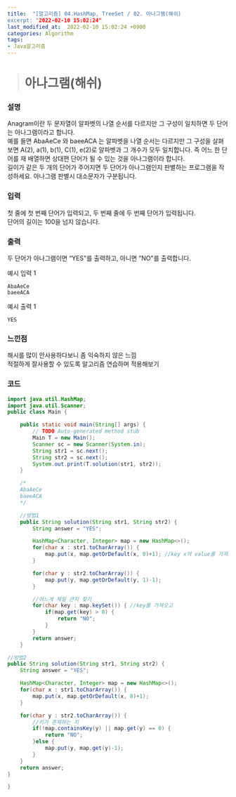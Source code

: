 ```yaml
---
title:  "[알고리즘] 04.HashMap, TreeSet / 02. 아나그램(해쉬)
excerpt: "2022-02-10 15:02:24"
last_modified_at:  2022-02-10 15:02:24 +0900
categories: Algorithm
tags:
- Java알고리즘
---
```


># 아나그램(해쉬)  

### 설명  

Anagram이란 두 문자열이 알파벳의 나열 순서를 다르지만 그 구성이 일치하면 두 단어는 아나그램이라고 합니다.  
예를 들면 AbaAeCe 와 baeeACA 는 알파벳을 나열 순서는 다르지만 그 구성을 살펴보면 A(2), a(1), b(1), C(1), e(2)로 알파벳과 그 개수가 모두 일치합니다. 즉 어느 한 단어를 재 배열하면 상대편 단어가 될 수 있는 것을 아나그램이라 합니다.  
길이가 같은 두 개의 단어가 주어지면 두 단어가 아나그램인지 판별하는 프로그램을 작성하세요. 아나그램 판별시 대소문자가 구분됩니다.   


### 입력  

첫 줄에 첫 번째 단어가 입력되고, 두 번째 줄에 두 번째 단어가 입력됩니다.  
단어의 길이는 100을 넘지 않습니다.  


### 출력  

두 단어가 아나그램이면 “YES"를 출력하고, 아니면 ”NO"를 출력합니다.   


예시 입력 1   
```
AbaAeCe
baeeACA
```
예시 출력 1  
```
YES
```

### 느낀점  

해시를 많이 안사용하다보니 좀 익숙하지 않은 느낌  
적절하게 잘사용할 수 있도록 알고리즘 연습하며 적용해보기  


### 코드  

```java
import java.util.HashMap;
import java.util.Scanner;
public class Main {

	public static void main(String[] args) {
		// TODO Auto-generated method stub
		Main T = new Main();
		Scanner sc = new Scanner(System.in);
		String str1 = sc.next();
		String str2 = sc.next();
		System.out.print(T.solution(str1, str2));
	}

	/*
	AbaAeCe
	baeeACA
	*/

	//방법1
	public String solution(String str1, String str2) {
		String answer = "YES";

		HashMap<Character, Integer> map = new HashMap<>();
		for(char x : str1.toCharArray()) {
			map.put(x, map.getOrDefault(x, 0)+1); //key x의 value를 가져오고 없으면 0으로 초기
		}

		for(char y : str2.toCharArray()) {
			map.put(y, map.getOrDefault(y, 1)-1);
		}

		//어느게 제일 큰지 찾기
		for(char key : map.keySet()) { //key를 가져오고
			if(map.get(key) > 0) {
				return "NO";
			}
		}
		return answer;
	}

//방법2
public String solution(String str1, String str2) {
	String answer = "YES";

	HashMap<Character, Integer> map = new HashMap<>();
	for(char x : str1.toCharArray()) {
		map.put(x, map.getOrDefault(x, 0)+1);
	}

	for(char y : str2.toCharArray()) {
		//키가 존재하는 지
		if(!map.containsKey(y) || map.get(y) == 0) {
			return "NO";
		}else {
			map.put(y, map.get(y)-1);
		}
	}
	return answer;
}

}


```
